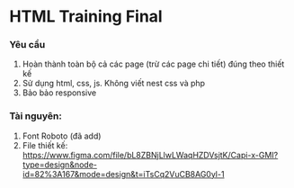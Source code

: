 # HTML Training Final

### Yêu cầu

1. Hoàn thành toàn bộ cả các page (trừ các page chi tiết) đúng theo thiết kế
2. Sử dụng html, css, js. Không viết nest css và php
3. Bảo bảo responsive

### Tài nguyên:

1. Font Roboto (đã add)
2. File thiết kế: https://www.figma.com/file/bL8ZBNjLlwLWaqHZDVsjtK/Capi-x-GMI?type=design&node-id=82%3A167&mode=design&t=iTsCq2VuCB8AG0yl-1


